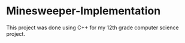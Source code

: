 # Minesweeper-Implementation
This project was done using C++ for my 12th grade computer science project.
